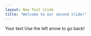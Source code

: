 ```yaml
---
layout: New Test slide
title: "Welcome to our second slide!"
---
```

Your text
Use the left arrow to go back!
